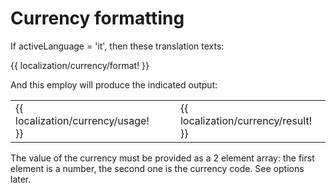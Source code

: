 <!-- ======================================================================
--- Search engine
title:          Currency formatting
keywords:       currency, formatting
description:    Currency formatting of ng-translation.
--- Menu system
order:          50
text:           Currency formatting
hidden:         false
umbel:          false
--- Page properties
id:             
document:       
layout:         layout-2-left
$-left:         #side-menu
searchable:     true
--- Side menu
side-menu-root:     /documentation
side-menu-header:   Documentation
side-menu-top:      Installation
side-menu-depth:    2
======================================================================= -->

# Currency formatting

If activeLanguage = 'it', then these translation texts:

{{ localization/currency/format! }}

And this employ will produce the indicated output:

<table class="splitted">
  <tr>
    <td>{{ localization/currency/usage! }}</td>
    <td>&nbsp;</td>
    <td>{{ localization/currency/result! }}</td>
  </tr>
</table>

The value of the currency must be provided as a 2 element array: the first
element is a number, the second one is the currency code. See options later.
